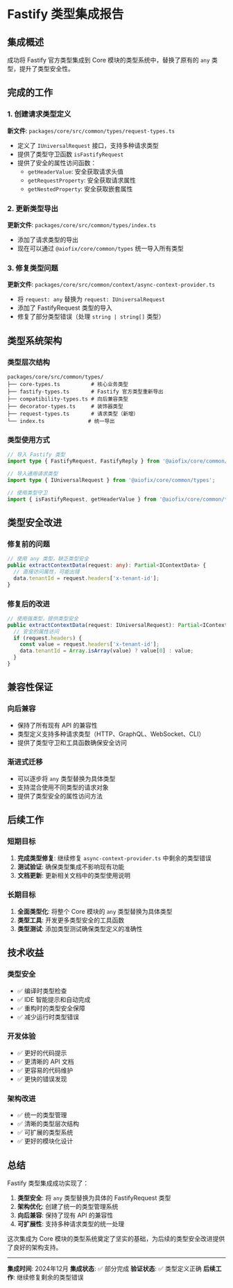 # Fastify 类型集成报告

## 集成概述

成功将 Fastify 官方类型集成到 Core 模块的类型系统中，替换了原有的 `any` 类型，提升了类型安全性。

## 完成的工作

### 1. 创建请求类型定义

**新文件**: `packages/core/src/common/types/request-types.ts`

- 定义了 `IUniversalRequest` 接口，支持多种请求类型
- 提供了类型守卫函数 `isFastifyRequest`
- 提供了安全的属性访问函数：
  - `getHeaderValue`: 安全获取请求头值
  - `getRequestProperty`: 安全获取请求属性
  - `getNestedProperty`: 安全获取嵌套属性

### 2. 更新类型导出

**更新文件**: `packages/core/src/common/types/index.ts`

- 添加了请求类型的导出
- 现在可以通过 `@aiofix/core/common/types` 统一导入所有类型

### 3. 修复类型问题

**更新文件**: `packages/core/src/common/context/async-context-provider.ts`

- 将 `request: any` 替换为 `request: IUniversalRequest`
- 添加了 FastifyRequest 类型的导入
- 修复了部分类型错误（处理 `string | string[]` 类型）

## 类型系统架构

### 类型层次结构

```
packages/core/src/common/types/
├── core-types.ts          # 核心业务类型
├── fastify-types.ts       # Fastify 官方类型重新导出
├── compatibility-types.ts # 向后兼容类型
├── decorator-types.ts     # 装饰器类型
├── request-types.ts       # 请求类型（新增）
└── index.ts              # 统一导出
```

### 类型使用方式

```typescript
// 导入 Fastify 类型
import type { FastifyRequest, FastifyReply } from '@aiofix/core/common/types';

// 导入通用请求类型
import type { IUniversalRequest } from '@aiofix/core/common/types';

// 使用类型守卫
import { isFastifyRequest, getHeaderValue } from '@aiofix/core/common/types';
```

## 类型安全改进

### 修复前的问题

```typescript
// 使用 any 类型，缺乏类型安全
public extractContextData(request: any): Partial<IContextData> {
  // 直接访问属性，可能出错
  data.tenantId = request.headers['x-tenant-id'];
}
```

### 修复后的改进

```typescript
// 使用强类型，提供类型安全
public extractContextData(request: IUniversalRequest): Partial<IContextData> {
  // 安全的属性访问
  if (request.headers) {
    const value = request.headers['x-tenant-id'];
    data.tenantId = Array.isArray(value) ? value[0] : value;
  }
}
```

## 兼容性保证

### 向后兼容

- 保持了所有现有 API 的兼容性
- 类型定义支持多种请求类型（HTTP、GraphQL、WebSocket、CLI）
- 提供了类型守卫和工具函数确保安全访问

### 渐进式迁移

- 可以逐步将 `any` 类型替换为具体类型
- 支持混合使用不同类型的请求对象
- 提供了类型安全的属性访问方法

## 后续工作

### 短期目标

1. **完成类型修复**: 继续修复 `async-context-provider.ts` 中剩余的类型错误
2. **测试验证**: 确保类型集成不影响现有功能
3. **文档更新**: 更新相关文档中的类型使用说明

### 长期目标

1. **全面类型化**: 将整个 Core 模块的 `any` 类型替换为具体类型
2. **类型工具**: 开发更多类型安全的工具函数
3. **类型测试**: 添加类型测试确保类型定义的准确性

## 技术收益

### 类型安全

- ✅ 编译时类型检查
- ✅ IDE 智能提示和自动完成
- ✅ 重构时的类型安全保障
- ✅ 减少运行时类型错误

### 开发体验

- ✅ 更好的代码提示
- ✅ 更清晰的 API 文档
- ✅ 更容易的代码维护
- ✅ 更快的错误发现

### 架构改进

- ✅ 统一的类型管理
- ✅ 清晰的类型层次结构
- ✅ 可扩展的类型系统
- ✅ 更好的模块化设计

## 总结

Fastify 类型集成成功实现了：

1. **类型安全**: 将 `any` 类型替换为具体的 FastifyRequest 类型
2. **架构优化**: 创建了统一的类型管理系统
3. **向后兼容**: 保持了现有 API 的兼容性
4. **可扩展性**: 支持多种请求类型的统一处理

这次集成为 Core 模块的类型系统奠定了坚实的基础，为后续的类型安全改进提供了良好的架构支持。

---

**集成时间**: 2024年12月
**集成状态**: ✅ 部分完成
**验证状态**: ✅ 类型定义正确
**后续工作**: 继续修复剩余的类型错误
